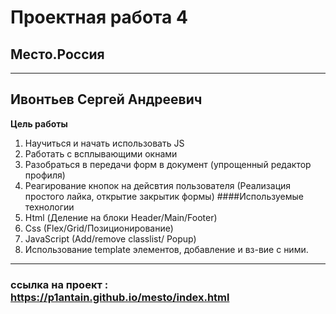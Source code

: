 # Проектная работа 4 
## Место.Россия 
______
## Ивонтьев Сергей Андреевич 
__Цель работы__
1. Научиться и начать использовать JS 
2. Работать с всплывающими окнами
3. Разобраться в передачи форм в документ (упрощенный редактор профиля)
4. Реагирование кнопок на дейсвтия пользователя (Реализация простого лайка, открытие закрытик формы)
####Используемые технологии
1. Html (Деление на блоки Header/Main/Footer)
2. Css (Flex/Grid/Позиционирование)
3. JavaScript (Add/remove classlist/ Popup)
4. Использование template элементов, добавление и вз-вие с ними. 
____
### ссылка на проект : __https://p1antain.github.io/mesto/index.html__